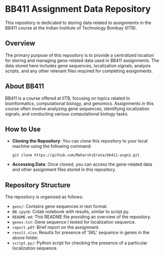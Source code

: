 # BB411 Assignment Data Repository

This repository is dedicated to storing data related to assignments in the BB411 course at the Indian Institute of Technology Bombay (IITB).

## Overview

The primary purpose of this repository is to provide a centralized location for storing and managing gene-related data used in BB411 assignments. The data stored here includes gene sequences, localization signals, analysis scripts, and any other relevant files required for completing assignments.

## About BB411

BB411 is a course offered at IITB, focusing on topics related to bioinformatics, computational biology, and genomics. Assignments in this course often involve analyzing gene sequences, identifying localization signals, and conducting various computational biology tasks.

## How to Use

- **Cloning the Repository**: You can clone this repository to your local machine using the following command:
  ```
  git clone https://github.com/MaharshiErata/bb411-asgn2.git
  ```
- **Accessing Data**: Once cloned, you can access the gene-related data and other assignment files stored in this repository.

## Repository Structure

The repository is organized as follows:
- `gens/`: Contains gene sequences in text format.
- `BB.ipynb`: Colab notebook with results, similar to script.py.
- `README.md`: This README file providing an overview of the repository.
- `genes.txt`: Gene sequence I tested for localization sequence.
- `report.pdf`: Brief report on the assignment.
- `result.xlsx`: Results for presence of 'SKL' sequence in genes in the above folder.
- `script.py/`: Python script for checking the presence of a particular localization sequence.
